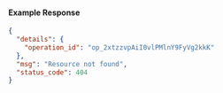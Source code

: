 <!-- Code generated for API Clients. DO NOT EDIT. -->

#### Example Response

```json
{
  "details": {
    "operation_id": "op_2xtzzvpAiI0vlPMlnY9FyVg2kkK"
  },
  "msg": "Resource not found",
  "status_code": 404
}
```
